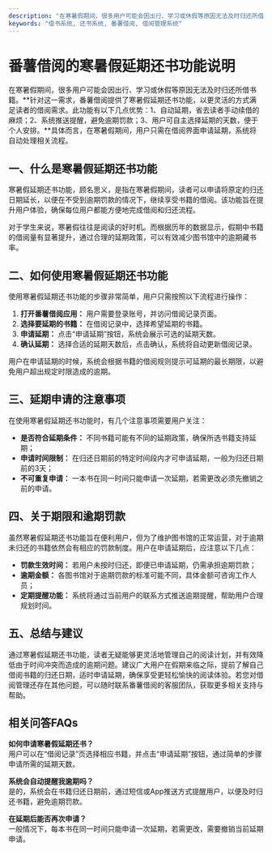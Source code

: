 ```yaml
---
description: "在寒暑假期间，很多用户可能会因出行、学习或休假等原因无法及时归还所借书籍。**针对这一需求，番薯借阅提供了寒暑假延期还书功能，以更灵活的方式满足读者的借阅需求。此功能有以下几点优势：1、自动延期，省去读者手动续借的麻烦；2、系统推送提醒，避免逾期罚款；3、用户可自主选择延期的天数，便于个人安排。**具体而言，在寒暑假期间，用户只需在借阅界面申请延期，系统将自动处理相关流程。"
keywords: "借书系统, 还书系统, 番薯借阅, 借阅管理系统"
---
```

# 番薯借阅的寒暑假延期还书功能说明

在寒暑假期间，很多用户可能会因出行、学习或休假等原因无法及时归还所借书籍。**针对这一需求，番薯借阅提供了寒暑假延期还书功能，以更灵活的方式满足读者的借阅需求。此功能有以下几点优势：1、自动延期，省去读者手动续借的麻烦；2、系统推送提醒，避免逾期罚款；3、用户可自主选择延期的天数，便于个人安排。**具体而言，在寒暑假期间，用户只需在借阅界面申请延期，系统将自动处理相关流程。

## **一、什么是寒暑假延期还书功能**

寒暑假延期还书功能，顾名思义，是指在寒暑假期间，读者可以申请将原定的归还日期延长，以便在不受到逾期罚款的情况下，继续享受书籍的借阅。该功能旨在提升用户体验，确保每位用户都能方便地完成借阅和归还流程。

对于学生来说，寒暑假往往是阅读的好时机。而根据历年的数据显示，假期中书籍的借阅量有显著提升，通过合理的延期政策，可以有效减少图书馆中的逾期藏书率。

## **二、如何使用寒暑假延期还书功能**

使用寒暑假延期还书功能的步骤非常简单，用户只需按照以下流程进行操作：

1. **打开番薯借阅应用：** 用户需要登录账号，并访问借阅记录页面。
2. **选择要延期的书籍：** 在借阅记录中，选择希望延期的书籍。
3. **申请延期：** 点击“申请延期”按钮，系统会展示可选的延期天数。
4. **确认延期：** 选择合适的延期天数后，点击确认，系统将自动更新借阅记录。

用户在申请延期的时候，系统会根据书籍的借阅规则提示可延期的最长期限，以避免用户超出规定时限造成的逾期。

## **三、延期申请的注意事项**

在使用寒暑假延期还书功能时，有几个注意事项需要用户关注：

- **是否符合延期条件：** 不同书籍可能有不同的延期政策，确保所选书籍支持延期；
- **申请时间限制：** 在归还日期前的特定时间段内才可申请延期，一般为归还日期前的3天；
- **不可重复申请：** 一本书在同一时间只能申请一次延期，若需更改必须先撤销之前的申请。

## **四、关于期限和逾期罚款**

虽然寒暑假延期还书功能旨在便利用户，但为了维护图书馆的正常运营，对于逾期未归还的书籍依然会有相应的罚款制度。用户在申请延期后，应注意以下几点：

- **罚款生效时间：** 若用户未按时归还，即便已申请延期，仍需承担逾期罚款；
- **逾期金额：** 各图书馆对于逾期罚款的标准可能不同，具体金额可咨询工作人员；
- **定期提醒功能：** 系统将通过当前用户的联系方式推送逾期提醒，帮助用户合理规划时间。

## **五、总结与建议**

通过寒暑假延期还书功能，读者无疑能够更灵活地管理自己的阅读计划，并有效降低由于时间冲突而造成的逾期问题。建议广大用户在假期来临之际，提前了解自己借阅书籍的归还日期，适时申请延期，确保享受更轻松愉快的阅读体验。若您对借阅管理还存在其他问题，可以随时联系番薯借阅的客服团队，获取更多相关支持与帮助。

## **相关问答FAQs**

**如何申请寒暑假延期还书？**  
用户可以在“借阅记录”页选择相应书籍，并点击“申请延期”按钮，通过简单的步骤申请所需的延期天数。

**系统会自动提醒我逾期吗？**  
是的，系统会在书籍归还日期前，通过短信或App推送方式提醒用户，以便及时归还书籍，避免逾期罚款。

**在延期后能否再次申请？**  
一般情况下，每本书在同一时间只能申请一次延期，若需更改，需要撤销当前延期申请。
